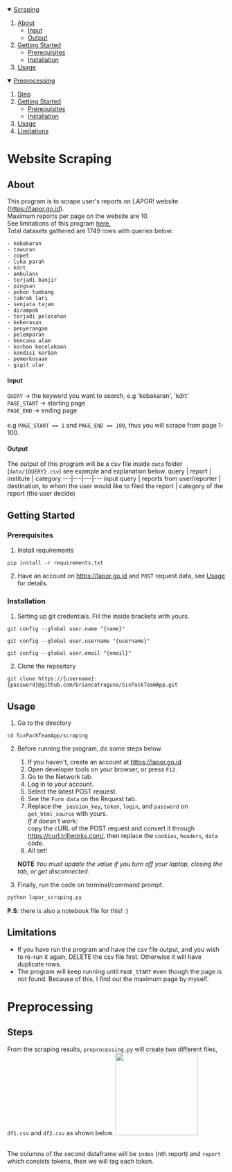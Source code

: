 <!-- TABLE OF CONTENTS -->
<details open="open">
  <summary>
    <a href="#website-scraping">Scraping</a>
  </summary>
  <ol>
    <li>
      <a href="#about">About</a>
      <ul>
        <li><a href="#input">Input</a></li>
      </ul>
      <ul>
         <li><a href="#output">Output</a></li>
      </ul>
    </li>
    <li>
      <a href="#getting-started">Getting Started</a>
      <ul>
        <li><a href="#prerequisites">Prerequisites</a></li>
        <li><a href="#installation">Installation</a></li>
      </ul>
    </li>
    <li><a href="#usage">Usage</a></li>
<!--     <li><a href="#roadmap">Roadmap</a></li>
    <li><a href="#contributing">Contributing</a></li>
    <li><a href="#license">License</a></li>
    <li><a href="#acknowledgements">Acknowledgements</a></li> -->
  </ol>
</details>

<!-- PREPROCESSING -->
<details open="open">
  <summary>
    <a href="#preprocessing">Preprocessing</a>
  </summary>
  <ol>
    <li>
      <a href="#steps">Step</a>
    </li>
    <li>
      <a href="#getting-started">Getting Started</a>
      <ul>
        <li><a href="#prerequisites">Prerequisites</a></li>
        <li><a href="#installation">Installation</a></li>
      </ul>
    </li>
    <li><a href="#usage">Usage</a></li>
    <li><a href="#limitations">Limitations</a></li>
<!--     <li><a href="#roadmap">Roadmap</a></li>
    <li><a href="#contributing">Contributing</a></li>
    <li><a href="#license">License</a></li>
    <li><a href="#acknowledgements">Acknowledgements</a></li> -->
  </ol>
</details>

# Website Scraping

##  About
This program is to scrape user's reports on LAPOR! website (https://lapor.go.id).
<br> Maximum reports per page on the website are 10.
<br> See limitations of this program <a href="#limitations">here.</a>
<br>Total datasets gathered are 1749 rows with queries below:
```
- kebakaran
- tawuran
- copet
- luka parah
- kdrt
- ambulans
- terjadi banjir
- pingsan
- pohon tumbang
- tabrak lari
- senjata tajam
- dirampok
- terjadi pelecehan
- kekerasan
- penyerangan
- pelemparan
- bencana alam
- korban kecelakaan
- kondisi korban
- pemerkosaan
- gigit ular
```
#### Input
`QUERY` -> the keyword you want to search, e.g 'kebakaran', 'kdrt'
<br> `PAGE_START` -> starting page
<br> `PAGE_END` -> ending page
<br>
<br> e.g `PAGE_START == 1` and `PAGE_END == 100`, thus you will scrape from page 1-100.

#### Output
The output of this program will be a csv file inside `data` folder (`data/{QUERY}.csv`) see example and explanation below.
query | report | institute | category
---|---|---|---
input query | reports from user/reporter | destination, to whom the user would like to filed the report | category of the report (the user decide)

## Getting Started

### Prerequisites
1. Install requirements
```
pip install -r requirements.txt
```
2. Have an account on https://lapor.go.id and `POST` request data, see <a href="#usage">Usage</a> for details.

### Installation
1. Setting up git credentials. Fill the inside brackets with yours.
```
git config --global user.name "{name}"
```
```
git config --global user.username "{username}"
```
```
git config --global user.email "{email}"
```
2. Clone the repository
```
git clone https://{username}:{password}@github.com/briancatraguna/SixPackTeamApp.git
```

## Usage
1. Go to the directory
```
cd SixPackTeamApp/scraping
```
2. Before running the program, do some steps below.
    1. If you haven't, create an account at https://lapor.go.id
    2. Open developer tools on your browser, or press `F12`.
    3. Go to the Network tab.
    4. Log in to your account.
    5. Select the latest POST request.
    6. See the `Form data` on the Request tab.
    7. Replace the `_session_key`, `token`, `login`, and `password` on  `get_html_source` with yours.
      <br> *If it doesn't work:*
      <br> copy the cURL of the POST request and convert it through https://curl.trillworks.com/, then replace the `cookies`, `headers`, `data` code.
    8. All set!
    
    **NOTE**
    *You must update the value if you turn off your laptop, closing the tab, or get disconnected.*
    
3. Finally, run the code on terminal/command prompt.
```sh
python lapor_scraping.py
```
**P.S**: there is also a notebook file for this! :)

## Limitations
- If you have run the program and have the csv file output, and you wish to re-run it again, DELETE the csv file first. Otherwise it will have duplicate rows.
- The program will keep running until `PAGE_START` even though the page is not found. Because of this, I find out the maximum page by myself.

<!--  PREPROCESSING -->
# Preprocessing

## Steps
From the scraping results, `preprocessing.py` will create two different files, `df1.csv` and `df2.csv` as shown below.
<img src="https://user-images.githubusercontent.com/73707695/119653116-265a1b80-be51-11eb-8f91-8fa1231f288b.jpg" width="190">
                                                                                                                             
<!-- ![preprocessing](https://user-images.githubusercontent.com/73707695/119653116-265a1b80-be51-11eb-8f91-8fa1231f288b.jpg){width=190px} -->
<br>The columns of the second dataframe will be  `index` (nth report) and `report` which consists tokens, then we will tag each token.
